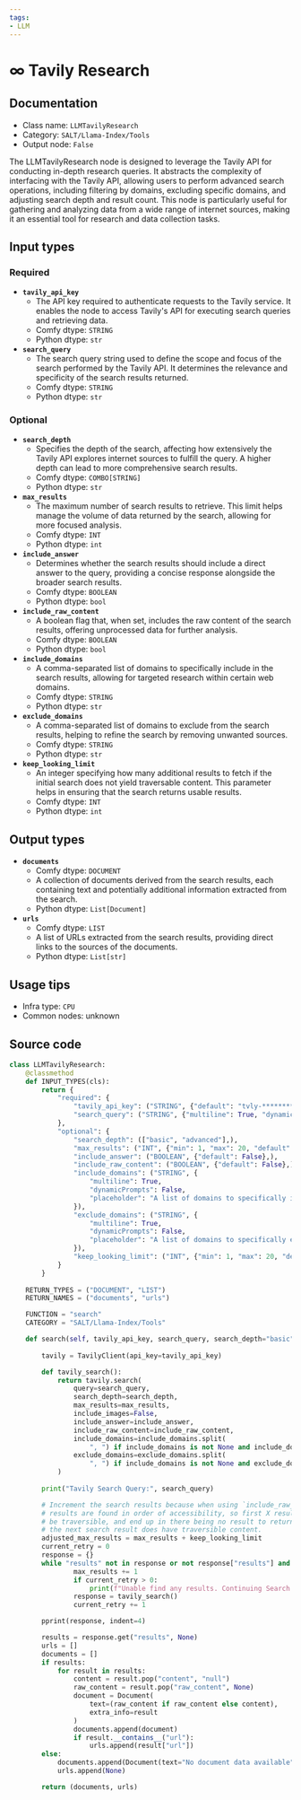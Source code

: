 ```yaml
---
tags:
- LLM
---
```


# ∞ Tavily Research
## Documentation
- Class name: `LLMTavilyResearch`
- Category: `SALT/Llama-Index/Tools`
- Output node: `False`

The LLMTavilyResearch node is designed to leverage the Tavily API for conducting in-depth research queries. It abstracts the complexity of interfacing with the Tavily API, allowing users to perform advanced search operations, including filtering by domains, excluding specific domains, and adjusting search depth and result count. This node is particularly useful for gathering and analyzing data from a wide range of internet sources, making it an essential tool for research and data collection tasks.
## Input types
### Required
- **`tavily_api_key`**
    - The API key required to authenticate requests to the Tavily service. It enables the node to access Tavily's API for executing search queries and retrieving data.
    - Comfy dtype: `STRING`
    - Python dtype: `str`
- **`search_query`**
    - The search query string used to define the scope and focus of the search performed by the Tavily API. It determines the relevance and specificity of the search results returned.
    - Comfy dtype: `STRING`
    - Python dtype: `str`
### Optional
- **`search_depth`**
    - Specifies the depth of the search, affecting how extensively the Tavily API explores internet sources to fulfill the query. A higher depth can lead to more comprehensive search results.
    - Comfy dtype: `COMBO[STRING]`
    - Python dtype: `str`
- **`max_results`**
    - The maximum number of search results to retrieve. This limit helps manage the volume of data returned by the search, allowing for more focused analysis.
    - Comfy dtype: `INT`
    - Python dtype: `int`
- **`include_answer`**
    - Determines whether the search results should include a direct answer to the query, providing a concise response alongside the broader search results.
    - Comfy dtype: `BOOLEAN`
    - Python dtype: `bool`
- **`include_raw_content`**
    - A boolean flag that, when set, includes the raw content of the search results, offering unprocessed data for further analysis.
    - Comfy dtype: `BOOLEAN`
    - Python dtype: `bool`
- **`include_domains`**
    - A comma-separated list of domains to specifically include in the search results, allowing for targeted research within certain web domains.
    - Comfy dtype: `STRING`
    - Python dtype: `str`
- **`exclude_domains`**
    - A comma-separated list of domains to exclude from the search results, helping to refine the search by removing unwanted sources.
    - Comfy dtype: `STRING`
    - Python dtype: `str`
- **`keep_looking_limit`**
    - An integer specifying how many additional results to fetch if the initial search does not yield traversable content. This parameter helps in ensuring that the search returns usable results.
    - Comfy dtype: `INT`
    - Python dtype: `int`
## Output types
- **`documents`**
    - Comfy dtype: `DOCUMENT`
    - A collection of documents derived from the search results, each containing text and potentially additional information extracted from the search.
    - Python dtype: `List[Document]`
- **`urls`**
    - Comfy dtype: `LIST`
    - A list of URLs extracted from the search results, providing direct links to the sources of the documents.
    - Python dtype: `List[str]`
## Usage tips
- Infra type: `CPU`
- Common nodes: unknown


## Source code
```python
class LLMTavilyResearch:
    @classmethod
    def INPUT_TYPES(cls):
        return {
            "required": {
                "tavily_api_key": ("STRING", {"default": "tvly-*******************************"}),
                "search_query": ("STRING", {"multiline": True, "dynamicPrompts": False}),
            },
            "optional": {
                "search_depth": (["basic", "advanced"],),
                "max_results": ("INT", {"min": 1, "max": 20, "default": 1}),
                "include_answer": ("BOOLEAN", {"default": False},),
                "include_raw_content": ("BOOLEAN", {"default": False},),
                "include_domains": ("STRING", {
                    "multiline": True,
                    "dynamicPrompts": False,
                    "placeholder": "A list of domains to specifically include in the search results. Default is None, which includes all domains. e.g. \"google.com, twitter.com\"",
                }),
                "exclude_domains": ("STRING", {
                    "multiline": True,
                    "dynamicPrompts": False,
                    "placeholder": "A list of domains to specifically exclude from the search results. Default is None, which doesn't exclude any domains. e.g. \"google.com, twitter.com\"",
                }),
                "keep_looking_limit": ("INT", {"min": 1, "max": 20, "default": 10})
            }
        }
    
    RETURN_TYPES = ("DOCUMENT", "LIST")
    RETURN_NAMES = ("documents", "urls")

    FUNCTION = "search"
    CATEGORY = "SALT/Llama-Index/Tools"

    def search(self, tavily_api_key, search_query, search_depth="basic", max_results=1, include_answer=False, include_raw_content=False, include_domains="google.com", exclude_domains=None, keep_looking_limit=10):
        
        tavily = TavilyClient(api_key=tavily_api_key)

        def tavily_search():
            return tavily.search(
                query=search_query,
                search_depth=search_depth,
                max_results=max_results,
                include_images=False,
                include_answer=include_answer,
                include_raw_content=include_raw_content,
                include_domains=include_domains.split(
                    ", ") if include_domains is not None and include_domains != "" else None,
                exclude_domains=exclude_domains.split(
                    ", ") if include_domains is not None and exclude_domains != "" else None,
            )
        
        print("Tavily Search Query:", search_query)

        # Increment the search results because when using `include_raw_content` 
        # results are found in order of accessibility, so first X results may not 
        # be traversible, and end up in there being no result to return. But maybe 
        # the next search result does have traversible content.
        adjusted_max_results = max_results + keep_looking_limit
        current_retry = 0
        response = {}
        while "results" not in response or not response["results"] and max_results < adjusted_max_results:
                max_results += 1
                if current_retry > 0:
                    print(f"Unable find any results. Continuing Search...\nRetry {current_retry} of {keep_looking_limit}")
                response = tavily_search()
                current_retry += 1

        pprint(response, indent=4)

        results = response.get("results", None)
        urls = []
        documents = []
        if results:
            for result in results:
                content = result.pop("content", "null")
                raw_content = result.pop("raw_content", None)
                document = Document(
                    text=(raw_content if raw_content else content),
                    extra_info=result
                )
                documents.append(document)
                if result.__contains__("url"):
                    urls.append(result["url"])
        else:
            documents.append(Document(text="No document data available", extra_info={"error": "No document data available"}))
            urls.append(None)

        return (documents, urls)

```
